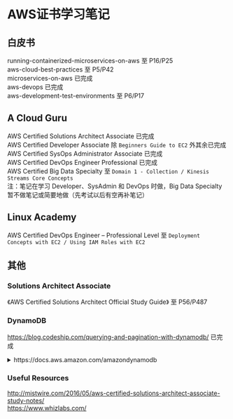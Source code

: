 # AWS证书学习笔记

## 白皮书
running-containerized-microservices-on-aws 至 P16/P25  
aws-cloud-best-practices 至 P5/P42  
microservices-on-aws 已完成  
aws-devops 已完成  
aws-development-test-environments 至 P6/P17  
  
## A Cloud Guru
AWS Certified Solutions Architect Associate 已完成  
AWS Certified Developer Associate 除 `Beginners Guide to EC2` 外其余已完成  
AWS Certified SysOps Administrator Associate 已完成  
AWS Certified DevOps Engineer Professional 已完成  
AWS Certified Big Data Specialty 至 `Domain 1 - Collection / Kinesis Streams Core Concepts`  
注：笔记在学习 Developer、SysAdmin 和 DevOps 时做，Big Data Specialty 暂不做笔记或简要地做（先考试以后有空再补笔记）  
  
## Linux Academy
AWS Certified DevOps Engineer – Professional Level 至 `Deployment Concepts with EC2 / Using IAM Roles with EC2`  
  
## 其他
### Solutions Architect Associate
《AWS Certified Solutions Architect Official Study Guide》 至 P56/P487  
### DynamoDB
https://blog.codeship.com/querying-and-pagination-with-dynamodb/ 已完成  
<details>
    <summary>https://docs.aws.amazon.com/amazondynamodb</summary>
    https://docs.aws.amazon.com/amazondynamodb/latest/APIReference/API_Scan.html 已完成  
</details>
  
### Useful Resources
http://mistwire.com/2016/05/aws-certified-solutions-architect-associate-study-notes/  
https://www.whizlabs.com/  
